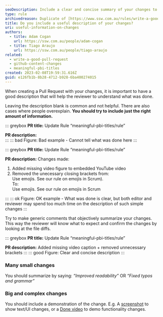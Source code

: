 ```yaml
---
seoDescription: Include a clear and concise summary of your changes to help reviewers quickly understand what was done.
type: rule
archivedreason: Duplicate of [https://www.ssw.com.au/rules/write-a-good-pull-request/](/rules/write-a-good-pull-request/)
title: Do you include a useful description of your changes?
uri: useful-information-on-changes
authors:
  - title: Adam Cogan
    url: https://ssw.com.au/people/adam-cogan
  - title: Tiago Araujo
    url: https://ssw.com.au/people/tiago-araujo
related:
  - write-a-good-pull-request
  - github-content-changes
  - meaningful-pbi-titles
created: 2023-02-08T19:59:31.616Z
guid: e126fb1b-8b28-4712-b928-6ba400274015
---
```


When creating a Pull Request with your changes, it is important to have a good description that will help the reviewer to understand what was done.

Leaving the description blank is common and not helpful. There are also cases where people overexplain. **You should try to include just the right amount of information.**

<!--endintro-->

::: greybox
**PR title:** Update Rule “meaningful-pbi-titles/rule”

**PR description:**  
:::
::: bad
Figure: Bad example - Cannot tell what was done here
:::

::: greybox
**PR title:** Update Rule “meaningful-pbi-titles/rule”

**PR description:** Changes made:

1. Added missing video figure to embedded YouTube video
2. Removed the unecessary closing brackets from:  
   Use emojis. See our rule on emojis in Scrum).  
   To:  
   Use emojis. See our rule on emojis in Scrum

:::
::: ok
Figure: OK example - What was done is clear, but both editor and reviewer may spend too much time on the description of such simple changes
:::

Try to make generic comments that objectively summarize your changes. This way the reviewer will know what to expect and confirm the changes by looking at the file diffs.

::: greybox
**PR title:** Update Rule “meaningful-pbi-titles/rule”

**PR description:** Added missing video caption + removed unnecessary brackets
:::
::: good
Figure: Clear and concise description
:::

### Many small changes

You should summarize by saying: _“Improved readability”_ OR _“Fixed typos and grammar”_

### Big and complex changes

You should include a demonstration of the change. E.g. A [screenshot](/screenshots-avoid-walls-of-text) to show text/UI changes, or a [Done video](/record-a-quick-and-dirty-done-video) to demo functionality changes.
